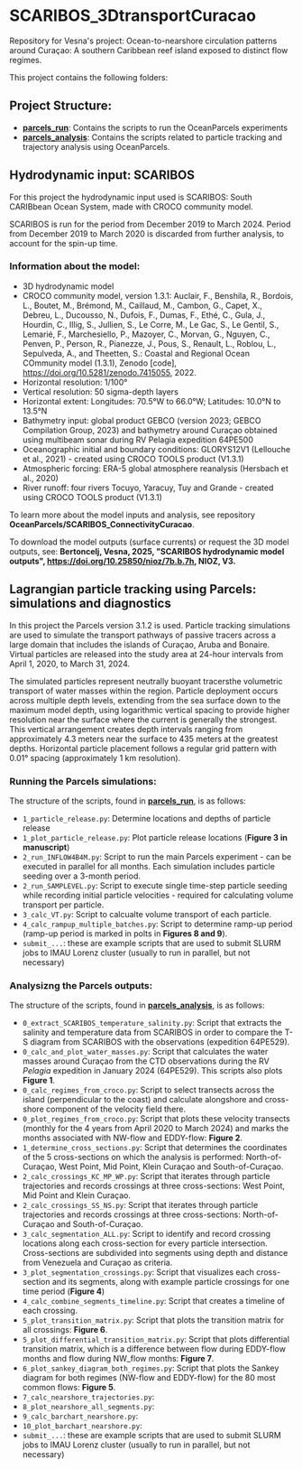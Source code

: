 # SCARIBOS_3DtransportCuracao

Repository for Vesna's project: Ocean-to-nearshore circulation patterns around Curaçao: A southern Caribbean reef island exposed to distinct flow regimes.

This project contains the following folders:

## Project Structure:

- [**parcels_run**](.o/parcels_run/): Contains the scripts to run the OceanParcels experiments
- [**parcels_analysis**](./parcels_analysis/): Contains the scripts related to particle tracking and trajectory analysis using OceanParcels.

## Hydrodynamic input: SCARIBOS

For this project the hydrodynamic input used is SCARIBOS: South CARIBbean Ocean System, made with CROCO community model.

SCARIBOS is run for the period from December 2019 to March 2024. Period from December 2019 to March 2020 is discarded from further analysis, to account for the spin-up time.

### Information about the model:

- 3D hydrodynamic model
- CROCO community model, version 1.3.1: Auclair, F., Benshila, R., Bordois, L., Boutet, M., Brémond, M., Caillaud, M., Cambon, G., Capet, X., Debreu, L., Ducousso, N., Dufois, F., Dumas, F., Ethé, C., Gula, J., Hourdin, C., Illig, S., Jullien, S., Le Corre, M., Le Gac, S., Le Gentil, S., Lemarié, F., Marchesiello, P., Mazoyer, C., Morvan, G., Nguyen, C., Penven, P., Person, R., Pianezze, J., Pous, S., Renault, L., Roblou, L., Sepulveda, A., and Theetten, S.: Coastal and Regional Ocean COmmunity model (1.3.1), Zenodo [code], https://doi.org/10.5281/zenodo.7415055, 2022.
- Horizontal resolution: 1/100°
- Vertical resolution: 50 sigma-depth layers
- Horizontal extent: Longitudes: 70.5°W to 66.0°W; Latitudes: 10.0°N to 13.5°N
- Bathymetry input: global product GEBCO (version 2023; GEBCO Compilation Group, 2023) and bathymetry around Curaçao obtained using multibeam sonar during RV Pelagia expedition 64PE500
- Oceanographic initial and boundary conditions: GLORYS12V1 (Lellouche et al., 2021) - created using CROCO TOOLS product (V1.3.1)
- Atmospheric forcing: ERA-5 global atmosphere reanalysis (Hersbach et al., 2020)
- River runoff: four rivers Tocuyo, Yaracuy, Tuy and Grande - created using CROCO TOOLS product (V1.3.1)

To learn more about the model inputs and analysis, see repository **OceanParcels/SCARIBOS_ConnectivityCuracao**.

To download the model outputs (surface currents) or request the 3D model outputs, see: **Bertoncelj, Vesna, 2025, "SCARIBOS hydrodynamic model outputs", https://doi.org/10.25850/nioz/7b.b.7h, NIOZ, V3.**

## Lagrangian particle tracking using Parcels: simulations and diagnostics

In this project the Parcels version 3.1.2 is used. Particle tracking simulations are used to simulate the transport pathways of passive tracers across a large domain that includes the islands of Curaçao, Aruba and Bonaire. Virtual particles are released into the study area at 24-hour intervals from April 1, 2020, to March 31, 2024.

The simulated particles represent neutrally buoyant tracersthe volumetric transport of water masses within the region. Particle deployment occurs across multiple depth levels, extending from the sea surface down to the maximum model depth, using logarithmic vertical spacing to provide higher resolution near the surface where the current is generally the strongest. This vertical arrangement creates depth intervals ranging from approximately 4.3 meters near the surface to 435 meters at the greatest depths. Horizontal particle placement follows a regular grid pattern with 0.01° spacing (approximately 1 km resolution).

### Running the Parcels simulations:

The structure of the scripts, found in [**parcels_run**](./parcels_run/), is as follows:

- `1_particle_release.py`: Determine locations and depths of particle release
- `1_plot_particle_release.py`: Plot particle release locations (**Figure 3 in manuscript**)
- `2_run_INFLOW4B4M.py`: Script to run the main Parcels experiment - can be executed in parallel for all months. Each simulation includes particle seeding over a 3-month period.
- `2_run_SAMPLEVEL.py`: Script to execute single time-step particle seeding while recording initial particle velocities - required for calculating volume transport per particle.
- `3_calc_VT.py`: Script to calcualte volume transport of each particle.
- `4_calc_rampup_multiple_batches.py`: Script to determine ramp-up period (ramp-up period is marked in polts in **Figures 8 and 9**).
- `submit_...`: these are example scripts that are used to submit SLURM jobs to IMAU Lorenz cluster (usually to run in parallel, but not necessary)

### Analysizng the Parcels outputs:

The structure of the scripts, found in [**parcels_analysis**](./parcels_analysis/), is as follows:
- `0_extract_SCARIBOS_temperature_salinity.py`: Script that extracts the salinity and temperature data from SCARIBOS in order to compare the T-S diagram from SCARIBOS with the observations (expedition 64PE529).
- `0_calc_and_plot_water_masses.py`: Script that calculates the water masses around Curaçao from the CTD observations during the RV _Pelagia_  expedition in January 2024 (64PE529). This scripts also plots **Figure 1**.
- `0_calc_regimes_from_croco.py`: Script to select transects across the island (perpendicular to the coast) and calculate alongshore and cross-shore component of the velocity field there.
- `0_plot_regimes_from_croco.py`: Script that plots these velocity transects (monthly for the 4 years from April 2020 to March 2024) and marks the months associated with NW-flow and EDDY-flow: **Figure 2**.
- `1_determine_cross_sections.py`: Script that determines the coordinates of the 5 cross-sections on which the analysis is performed: North-of-Curaçao, West Point, Mid Point, Klein Curaçao and South-of-Curaçao.
- `2_calc_crossings_KC_MP_WP.py`: Script that iterates through particle trajectories and records crossings at three cross-sections: West Point, Mid Point and Klein Curaçao.
- `2_calc_crossings_SS_NS.py`: Script that iterates through particle trajectories and records crossings at three cross-sections: North-of-Curaçao and South-of-Curaçao.
- `3_calc_segmentation_ALL.py`: Script to identify and record crossing locations along each cross-section for every particle intersection. Cross-sections are subdivided into segments using depth and distance from Venezuela and Curaçao as criteria.
- `3_plot_segmentation_crossings.py`: Script that visualizes each cross-section and its segments, along with example particle crossings for one time period (**Figure 4**)
- `4_calc_combine_segments_timeline.py`: Script that creates a timeline of each crossing. 
- `5_plot_transition_matrix.py`: Script that plots the transition matrix for all crossings: **Figure 6**.
- `5_plot_differential_transition_matrix.py`: Script that plots differential transition matrix, which is a difference between flow during EDDY-flow months and flow during NW_flow months: **Figure 7**.
- `6_plot_sankey_diagram_both_regimes.py`: Script that plots the Sankey diagram for both regimes (NW-flow and EDDY-flow) for the 80 most common flows: **Figure 5**.
- `7_calc_nearshore_trajectories.py`: 
- `8_plot_nearshore_all_segments.py`: 
- `9_calc_barchart_nearshore.py`: 
- `10_plot_barchart_nearshore.py`: 
- `submit_...`: these are example scripts that are used to submit SLURM jobs to IMAU Lorenz cluster (usually to run in parallel, but not necessary)
 
